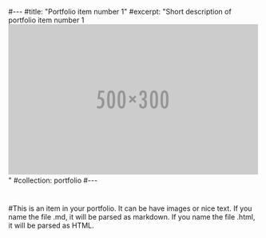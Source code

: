 #---
#title: "Portfolio item number 1"
#excerpt: "Short description of portfolio item number 1<br/><img src='/images/500x300.png'>"
#collection: portfolio
#---
#
#This is an item in your portfolio. It can be have images or nice text. If you name the file .md, it will be parsed as markdown. If you name the file .html, it will be parsed as HTML. 
